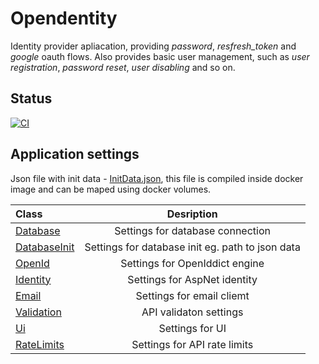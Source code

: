 # Opendentity

Identity provider apliacation, providing *password*, *resfresh_token* and *google* oauth flows. Also provides basic user management, such as *user registration*, *password reset*, *user disabling* and so on. 

## Status

[![CI](https://github.com/prixladi/opendentity/actions/workflows/main.yml/badge.svg)](https://github.com/prixladi/opendentity/actions/workflows/main.yml)

## Application settings

Json file with init data - [InitData.json](src/Opendentity.Service/InitData.json), this file is compiled inside docker image and can be maped using docker volumes.

|Class | Desription|
|:--- |  :---:|
|[Database](src/Opendentity.Database/DatabaseSettings.cs) | Settings for database connection|
|[DatabaseInit](src/Opendentity.Domain/DatabaseInit/DatabaseInitSettings.cs) | Settings for database init eg. path to json data |
|[OpenId](src/Opendentity.OpenId/OpenIdSettings.cs) | Settings for OpenIddict engine|
|[Identity](src/Opendentity.OpenId/IdentitySettings.cs) | Settings for AspNet identity|
|[Email](src/Opendentity.Emails/EmailClientSettings.cs) | Settings for email cliemt|
|[Validation](src/Opendentity.Domain/Settings/ValidationSettings.cs) | API validaton settings|
|[Ui](src/Opendentity.Domain/Settings/UISettings.cs) | Settings for UI|
|[RateLimits](https://github.com/stefanprodan/AspNetCoreRateLimit/blob/master/src/AspNetCoreRateLimit/Models/IpRateLimitOptions.cs)| Settings for API rate limits|

